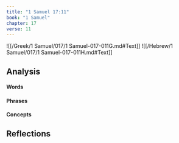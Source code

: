 ```yaml
---
title: "1 Samuel 17:11"
book: "1 Samuel"
chapter: 17
verse: 11
---
```

![[/Greek/1 Samuel/017/1 Samuel-017-011G.md#Text]]
![[/Hebrew/1 Samuel/017/1 Samuel-017-011H.md#Text]]

## Analysis

#### Words

#### Phrases

#### Concepts

## Reflections
